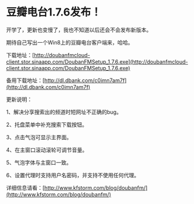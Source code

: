 # 豆瓣电台1.7.6发布！

开学了，更新也变慢了，我也不知道以后还会不会发布新版本。

期待自己写出一个Win8上的豆瓣电台客户端来，哈哈。

下载地址：[http://doubanfmcloud-client.stor.sinaapp.com/DoubanFMSetup_1.7.6.exe](http://doubanfmcloud-client.stor.sinaapp.com/DoubanFMSetup_1.7.6.exe)

备用下载地址：[http://dl.dbank.com/c0imn7am7f](http://dl.dbank.com/c0imn7am7f)

更新说明：

1、解决分享搜索出的频道时短网址不正确的bug。

2、托盘菜单中补充搜索下载按钮。

3、点击气泡可显示主界面。

4、在主窗口滚动滚轮可调节音量。

5、气泡字体与主窗口一致。

6、设置代理时支持用户名密码，并支持不使用任何代理。

详细信息请看：[http://www.kfstorm.com/blog/doubanfm/](http://www.kfstorm.com/blog/doubanfm/)
